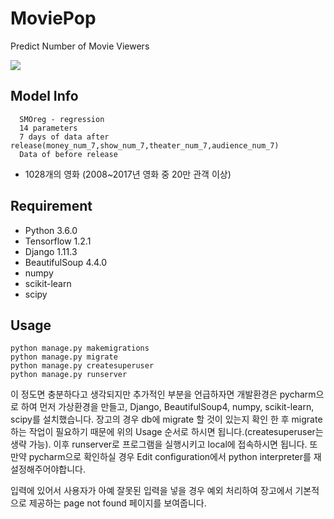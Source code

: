 # MoviePop

Predict Number of Movie Viewers

![](http://i.imgur.com/js4QkxO.jpg)

## Model Info
```
  SMOreg - regression
  14 parameters
  7 days of data after release(money_num_7,show_num_7,theater_num_7,audience_num_7)
  Data of before release
```

* 1028개의 영화 (2008~2017년 영화 중 20만 관객 이상)

## Requirement
* Python 3.6.0
* Tensorflow 1.2.1
* Django 1.11.3
* BeautifulSoup 4.4.0
* numpy
* scikit-learn
* scipy


## Usage
```
python manage.py makemigrations
python manage.py migrate
python manage.py createsuperuser
python manage.py runserver
```

이 정도면 충분하다고 생각되지만 추가적인 부분을 언급하자면
개발환경은 pycharm으로 하여 먼저 가상환경을 만들고, Django, BeautifulSoup4, numpy, scikit-learn, scipy를
설치했습니다. 장고의 경우 db에 migrate 할 것이 있는지 확인 한 후 migrate하는 작업이 필요하기
때문에 위의 Usage 순서로 하시면 됩니다.(createsuperuser는 생략 가능).
이후 runserver로 프로그램을 실행시키고 local에 접속하시면 됩니다.
또 만약 pycharm으로 확인하실 경우 Edit configuration에서 python interpreter를 재설정해주어야합니다.

입력에 있어서 사용자가 아예 잘못된 입력을 넣을 경우 예외 처리하여 장고에서 기본적으로 제공하는 page not found
페이지를 보여줍니다. 
